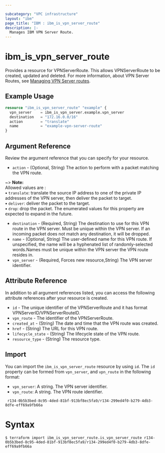 ```yaml
---

subcategory: "VPC infrastructure"
layout: "ibm"
page_title: "IBM : ibm_is_vpn_server_route"
description: |-
  Manages IBM VPN Server Route.
---
```


# ibm_is_vpn_server_route

Provides a resource for VPNServerRoute. This allows VPNServerRoute to be created, updated and deleted. For more information, about VPN Server Routes, see [Managing VPN Server routes](https://cloud.ibm.com/docs/vpc?topic=vpc-vpn-client-to-site-routes&interface=ui).
## Example Usage

```terraform
resource "ibm_is_vpn_server_route" "example" {
  vpn_server    = ibm_is_vpn_server.example.vpn_server
  destination   = "172.16.0.0/16"
  action        = "translate"
  name          = "example-vpn-server-route"
}
```

## Argument Reference

Review the argument reference that you can specify for your resource.

- `action` - (Optional, String) The action to perform with a packet matching the VPN route.

 ~> **Note:** </br> Allowed values are : </br>
  **&#x2022;** `translate`: translate the source IP address to one of the private IP addresses of the VPN server, then deliver the packet to target.</br>
  **&#x2022;** `deliver`: deliver the packet to the target.</br>
  **&#x2022;** `drop`: drop the packet. The enumerated values for this property are expected to expand in the future.</br>
- `destination` - (Required, String) The destination to use for this VPN route in the VPN server. Must be unique within the VPN server. If an incoming packet does not match any destination, it will be dropped.
- `name` - (Optional, String) The user-defined name for this VPN route. If unspecified, the name will be a hyphenated list of randomly-selected words.Names must be unique within the VPN server the VPN route resides in.
- `vpn_server` - (Required, Forces new resource,String) The VPN server identifier.

## Attribute Reference

In addition to all argument references listed, you can access the following attribute references after your resource is created.

- `id` - The unique identifier of the VPNServerRoute and it has format VPNServerID/VPNServerRouteID.
- `vpn_route` - The identifier of the VPNServerRoute.
- `created_at` - (String) The date and time that the VPN route was created.
- `href` - (String) The URL for this VPN route.
- `lifecycle_state` - (String) The lifecycle state of the VPN route.
- `resource_type` - (String) The resource type.

## Import

You can import the `ibm_is_vpn_server_route` resource by using `id`.
The `id` property can be formed from `vpn_server`, and `vpn_route` in the following format:
- `vpn_server`: A string. The VPN server identifier.
- `vpn_route`: A string. The VPN route identifier.

```
 r134-0b5b3bed-8c95-4ded-81bf-913bf8ec5fa9/r134-299ed4f0-b279-4db3-8dfe-eff69a9fb66a
```

# Syntax
```
$ terraform import ibm_is_vpn_server_route.is_vpn_server_route r134-0b5b3bed-8c95-4ded-81bf-913bf8ec5fa9/r134-299ed4f0-b279-4db3-8dfe-eff69a9fb66a
```
